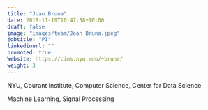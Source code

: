 ```yaml
---
title: "Joan Bruna"
date: 2018-11-19T10:47:58+10:00
draft: false
image: "images/team/Joan Bruna.jpeg"
jobtitle: "PI"
linkedinurl: ""
promoted: true
Website: https://cims.nyu.edu/~bruna/
weight: 3
---
```


NYU, Courant Institute, Computer Science, Center for Data Science

Machine Learning, Signal Processing


